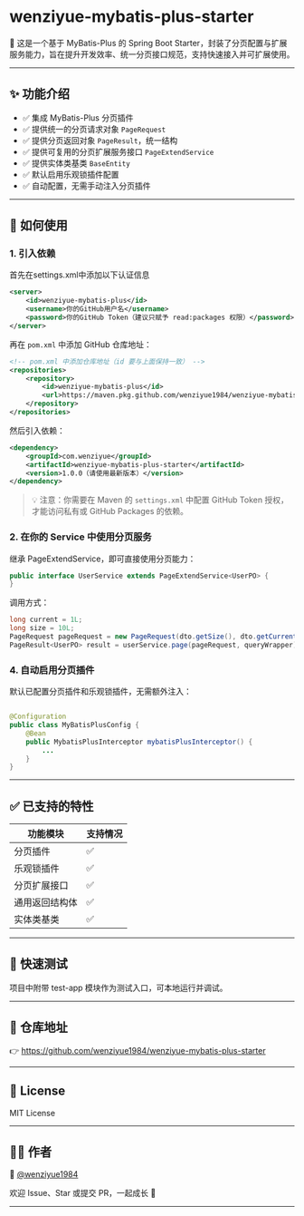 # wenziyue-mybatis-plus-starter

🚀 这是一个基于 MyBatis-Plus 的 Spring Boot Starter，封装了分页配置与扩展服务能力，旨在提升开发效率、统一分页接口规范，支持快速接入并可扩展使用。

---

## ✨ 功能介绍

- ✅ 集成 MyBatis-Plus 分页插件
- ✅ 提供统一的分页请求对象 `PageRequest`
- ✅ 提供分页返回对象 `PageResult`，统一结构
- ✅ 提供可复用的分页扩展服务接口 `PageExtendService`
- ✅ 提供实体类基类 `BaseEntity`
- ✅ 默认启用乐观锁插件配置
- ✅ 自动配置，无需手动注入分页插件

---

## 🧩 如何使用

### 1. 引入依赖

首先在settings.xml中添加以下认证信息
```xml
<server>
    <id>wenziyue-mybatis-plus</id>
    <username>你的GitHub用户名</username>
    <password>你的GitHub Token（建议只赋予 read:packages 权限）</password>
</server>
```

再在 `pom.xml` 中添加 GitHub 仓库地址：

```xml
<!-- pom.xml 中添加仓库地址（id 要与上面保持一致） -->
<repositories>
    <repository>
        <id>wenziyue-mybatis-plus</id>
        <url>https://maven.pkg.github.com/wenziyue1984/wenziyue-mybatis-plus-starter</url>
    </repository>
</repositories>
```
然后引入依赖：

```xml
<dependency>
    <groupId>com.wenziyue</groupId>
    <artifactId>wenziyue-mybatis-plus-starter</artifactId>
    <version>1.0.0（请使用最新版本）</version>
</dependency>
```

> 💡 注意：你需要在 Maven 的 `settings.xml` 中配置 GitHub Token 授权，才能访问私有或 GitHub Packages 的依赖。

### 2. 在你的 Service 中使用分页服务

继承 PageExtendService<T>，即可直接使用分页能力：

```java
public interface UserService extends PageExtendService<UserPO> {
}
```

调用方式：

```java
long current = 1L;
long size = 10L;
PageRequest pageRequest = new PageRequest(dto.getSize(), dto.getCurrent());
PageResult<UserPO> result = userService.page(pageRequest, queryWrapper);
```

### 4. 自动启用分页插件

默认已配置分页插件和乐观锁插件，无需额外注入：

```java

@Configuration
public class MyBatisPlusConfig {
    @Bean
    public MybatisPlusInterceptor mybatisPlusInterceptor() {
        ...
    }
}
```

---

## ✅ 已支持的特性

| **功能模块** | **支持情况** |
|----------|----------|
| 分页插件     | ✅        |
| 乐观锁插件    | ✅        |
| 分页扩展接口   | ✅        |
| 通用返回结构体  | ✅        |
| 实体类基类    | ✅        |

---

## 🔧 快速测试

项目中附带 test-app 模块作为测试入口，可本地运行并调试。

---

## 📂 仓库地址

👉 https://github.com/wenziyue1984/wenziyue-mybatis-plus-starter

---

## 📄 License

MIT License

---

## 🙋‍♀️ 作者

👤 [@wenziyue1984](https://github.com/wenziyue1984)

欢迎 Issue、Star 或提交 PR，一起成长 🌱

---